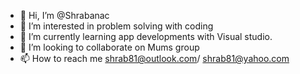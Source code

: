 - 👋 Hi, I’m @Shrabanac
- 👀 I’m interested in problem solving with coding
- 🌱 I’m currently learning app developments with Visual studio.
- 💞️ I’m looking to collaborate on Mums group
- 📫 How to reach me shrab81@outlook.com/ shrab81@yahoo.com

<!---
Shrabanac/Shrabanac is a ✨ special ✨ repository because its `README.md` (this file) appears on your GitHub profile.
You can click the Preview link to take a look at your changes.
--->
